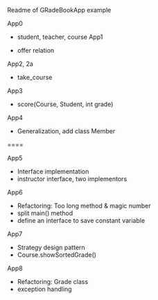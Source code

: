 Readme of GRadeBookApp example

App0
* student, teacher, course
App1

* offer relation

App2, 2a
* take_course

App3
* score(Course, Student, int grade)

App4
* Generalization, add class Member

====

App5
* Interface implementation
* instructor interface, two implementors

App6
* Refactoring: Too long method & magic number
* split main() method
* define an interface to save constant variable

App7
* Strategy design pattern
* Course.showSortedGrade()
 
App8 
* Refactoring: Grade class
* exception handling